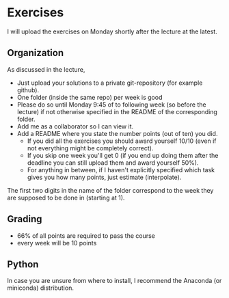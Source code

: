 # Exercises

I will upload the exercises on Monday shortly after the lecture at the latest.

## Organization
As discussed in the lecture, 
- Just upload your solutions to a private git-repository (for example github). 
- One folder (inside the same repo) per week is good
- Please do so until Monday 9:45 of to following week (so before the lecture) if not otherwise specified in the README of the corresponding folder.
- Add me as a collaborator so I can view it.
- Add a README where you state the number points (out of ten) you did.
  + If you did all the exercises you should award yourself 10/10 (even if not everything might be completely correct).
  + If you skip one week you'll get 0 (if you end up doing them after the deadline you can still upload them and award yourself 50%).
  + For anything in between, if I haven't explicitly specified which task gives you how many points, just estimate (interpolate).

The first two digits in the name of the folder correspond to the week they are supposed to be done in (starting at 1).

## Grading
- 66% of all points are required to pass the course
- every week will be 10 points

## Python

In case you are unsure from where to install, I recommend the Anaconda (or miniconda) distribution.
